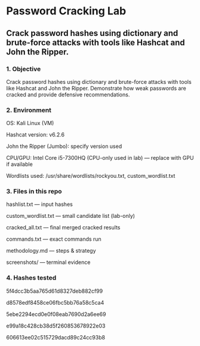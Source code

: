 # Password Cracking Lab
## Crack password hashes using dictionary and brute-force attacks with tools like Hashcat and John the Ripper.

### 1. Objective

Crack password hashes using dictionary and brute-force attacks with tools like Hashcat and John the Ripper. Demonstrate how weak passwords are cracked and provide defensive recommendations.



### 2. Environment

OS: Kali Linux (VM)

Hashcat version: v6.2.6

John the Ripper (Jumbo): specify version used

CPU/GPU: Intel Core i5-7300HQ (CPU-only used in lab) — replace with GPU if available

Wordlists used: /usr/share/wordlists/rockyou.txt, custom_wordlist.txt



### 3. Files in this repo

hashlist.txt — input hashes

custom_wordlist.txt — small candidate list (lab-only)

cracked_all.txt — final merged cracked results

commands.txt — exact commands run

methodology.md — steps & strategy

screenshots/ — terminal evidence 


### 4. Hashes tested
5f4dcc3b5aa765d61d8327deb882cf99

d8578edf8458ce06fbc5bb76a58c5ca4

5ebe2294ecd0e0f08eab7690d2a6ee69

e99a18c428cb38d5f260853678922e03

606613ee02c515729dacd89c24cc93b8









